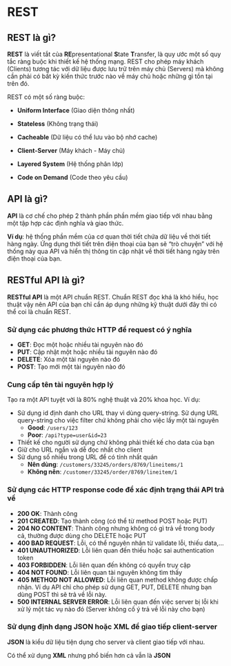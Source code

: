 # REST

## REST là gì?

**REST** là viết tắt của **RE**presentational **S**tate **T**ransfer, là quy ước một số quy tắc ràng buộc khi thiết kế hệ thống mạng. REST cho phép máy khách (Clients) tương tác với dữ liệu được lưu trữ trên máy chủ (Servers) mà không cần phải có bất kỳ kiến thức trước nào về máy chủ hoặc những gì tồn tại trên đó.

REST có một số ràng buộc:

- **Uniform Interface** (Giao diện thông nhất)

- **Stateless** (Không trạng thái)

- **Cacheable** (Dữ liệu có thể lưu vào bộ nhớ cache)

- **Client-Server** (Máy khách - Máy chủ)

- **Layered System** (Hệ thống phân lớp)

- **Code on Demand** (Code theo yêu cầu)

## API là gì?

**API** là cơ chế cho phép 2 thành phần phần mềm giao tiếp với nhau bằng một tập hợp các định nghĩa và giao thức.

**Ví dụ**: hệ thống phần mềm của cơ quan thời tiết chứa dữ liệu về thời tiết hàng ngày. Ứng dụng thời tiết trên điện thoại của bạn sẽ “trò chuyện” với hệ thống này qua API và hiển thị thông tin cập nhật về thời tiết hàng ngày trên điện thoại của bạn.

## RESTful API là gì?

**RESTful API** là một API chuẩn REST. Chuẩn REST đọc khá là khó hiểu, học thuật vậy nên API của bạn chỉ cần áp dụng những kỹ thuật dưới đây thì có thể coi là chuẩn REST.

### Sử dụng các phương thức HTTP để request có ý nghĩa

- **GET**: Đọc một hoặc nhiều tài nguyên nào đó
- **PUT**: Cập nhật một hoặc nhiều tài nguyên nào đó
- **DELETE**: Xóa một tài nguyên nào đó
- **POST**: Tạo mới một tài nguyên nào đó

### Cung cấp tên tài nguyên hợp lý

Tạo ra một API tuyệt vời là 80% nghệ thuật và 20% khoa học.
Ví dụ:

- Sử dụng id định danh cho URL thay vì dùng query-string. Sử dụng URL query-string cho việc filter chứ không phải cho việc lấy một tài nguyên
  - **Good**: `/users/123`
  - **Poor**: `/api?type=user&id=23`
- Thiết kế cho người sử dụng chứ không phải thiết kế cho data của bạn
- Giữ cho URL ngắn và dễ đọc nhất cho client
- Sử dụng số nhiều trong URL để có tính nhất quán
  - **Nên dùng**: `/customers/33245/orders/8769/lineitems/1`
  - **Không nên**: `/customer/33245/order/8769/lineitem/1`

### Sử dụng các HTTP response code để xác định trạng thái API trả về

- **200 OK**: Thành công
- **201 CREATED**: Tạo thành công (có thể từ method POST hoặc PUT)
- **204 NO CONTENT**: Thành công nhưng không có gì trả về trong body cả, thường được dùng cho DELETE hoặc PUT
- **400 BAD REQUEST**: Lỗi, có thể nguyên nhân từ validate lỗi, thiếu data,...
- **401 UNAUTHORIZED**: Lỗi liên quan đến thiếu hoặc sai authentication token
- **403 FORBIDDEN**: Lỗi liên quan đến không có quyền truy cập
- **404 NOT FOUND**: Lỗi liên quan tài nguyên không tìm thấy
- **405 METHOD NOT ALLOWED**: Lỗi liên quan method không được chấp nhận. Ví dụ API chỉ cho phép sử dụng GET, PUT, DELETE nhưng bạn dùng POST thì sẽ trả về lỗi này.
- **500 INTERNAL SERVER ERROR**: Lỗi liên quan đến việc server bị lỗi khi xử lý một tác vụ nào đó (Server không cố ý trả về lỗi này cho bạn)

### Sử dụng định dạng JSON hoặc XML để giao tiếp client-server

**JSON** là kiểu dữ liệu tiện dụng cho server và client giao tiếp với nhau.

Có thể xử dụng **XML** nhưng phổ biến hơn cả vẫn là **JSON**
